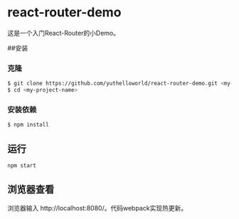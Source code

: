 # react-router-demo

这是一个入门React-Router的小Demo。

##安装

### 克隆
```bash
$ git clone https://github.com/yuthelloworld/react-router-demo.git <my-project-name>
$ cd <my-project-name>
```
### 安装依赖

```bash
$ npm install
```
## 运行
```bash
npm start
```
## 浏览器查看
浏览器输入 http://localhost:8080/。代码webpack实现热更新。

